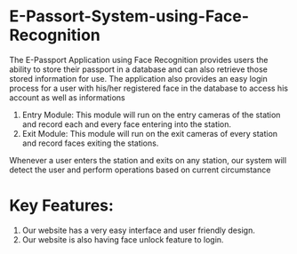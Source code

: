 # E-Passort-System-using-Face-Recognition
The E-Passport Application using Face Recognition provides users the ability to store their passport in a database and can also retrieve those stored information for use.
The application also provides an easy login process for a user with his/her registered face in the database to access his account as well as informations
1. Entry Module:
This module will run on the entry cameras of the station and record each and every face entering into the station.
2. Exit Module:
This module will run on the exit cameras of every station and record faces exiting the stations.

Whenever a user enters the station and exits on any station, our system will detect the user and perform operations based on current circumstance

# Key Features:
1. Our website has a very easy interface and user friendly design.
2. Our website is also having face unlock feature to login.

